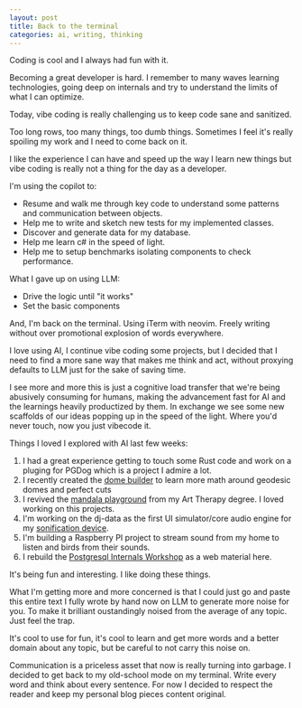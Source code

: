 ```yaml
---
layout: post
title: Back to the terminal
categories: ai, writing, thinking
---
```


Coding is cool and I always had fun with it.

Becoming a great developer is hard. I remember to many waves learning technologies, going deep on internals and try to understand the limits of what I can optimize.

Today, vibe coding is really challenging us to keep code sane and sanitized.

Too long rows, too many things, too dumb things. Sometimes I feel it's really spoiling my work and I need to come back on it.

I like the experience I can have and speed up the way I learn new things but vibe coding is really not a thing for the day as a developer.

I'm using the copilot to:

* Resume and walk me through key code to understand some patterns and communication between objects.
* Help me to write and sketch new tests for my implemented classes.
* Discover and generate data for my database.
* Help me learn c# in the speed of light. 
* Help me to setup benchmarks isolating components to check performance.

What I gave up on using LLM:

* Drive the logic until "it works"
* Set the basic components

And, I'm back on the terminal. Using iTerm with neovim. Freely writing without over promotional explosion of words everywhere.

I love using AI, I continue vibe coding some projects, but I decided that I need to find a more sane way that makes me think and act, without proxying defaults to LLM just for the sake of saving time.

I see more and more this is just a cognitive load transfer that we're being abusively consuming for humans, making the advancement fast for AI and the learnings heavily productized by them. In exchange we see some new scaffolds of our ideas popping up in the speed of the light. Where you'd never touch, now you just vibecode it.

Things I loved I explored with AI last few weeks:

1. I had a great experience getting to touch some Rust code and work on a pluging for PGDog which is a project I admire a lot.
2. I recently created the [dome builder](/dome-builder) to learn more math around geodesic domes and perfect cuts
3. I revived the [mandala playground](/mandala-playground) from my Art Therapy degree. I loved working on this projects.
4. I'm working on the dj-data as the first UI simulator/core audio engine for my [sonification device](/sonification-device).
5. I'm building a Raspberry PI project to stream sound from my home to listen and birds from their sounds.
6. I rebuild the [Postgresql Internals Workshop](/postgresql-internals-workshop) as a web material here.

It's being fun and interesting. I like doing these things.

What I'm getting more and more concerned is that I could just go and paste this entire text I fully wrote by hand now on LLM to
 generate more noise for you. To make it brilliant oustandingly noised from the average of any topic. Just feel the trap.

It's cool to use for fun, it's cool to learn and get more words and a better domain about any topic, but be careful to not carry this noise on.

Communication is a priceless asset that now is really turning into garbage. I decided to get back to my old-school mode on my terminal. Write every word and think about every sentence. For now I decided to respect the reader and keep my personal blog pieces content original.


